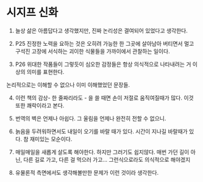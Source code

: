 # 시지프 신화

1. 늘상 삶은 아름답다고 생각했지만, 진짜 논리성은 결여되어 있었다고 생각한다.

2. P25 진정한 노력을 요하는 것은 오히려 가능한 한 그곳에 살아남아 버티면서 멀고 구석진 고장에 서식하는 괴이한 식물들을 가까이에서 관찰하는 일이다.

3. P26 위대한 작품들이 그렇듯이 심오한 감정들은 항상 의식적으로 나타내려는 거 이상의 의미를 표현한다. 

논리적으로는 이해할 수 없으나 이미 이해했었던 문장들.

4. 이런 책의 감상- 한 줄짜리라도 - 을 쓸 때면 손이 저절로 움직여질때가 많다. 이것 또한 쾌락이라고 본다.

5. 번역의 벽은 언제나 아쉽다. 그 울림을 언제나 완전히 전할 수 없으니.

6. 늙음을 두려워하면서도 내일이 오기를 바랄 때가 있다. 시간이 지나길 바랄때가 있다. 참 재미있는 모순이다.

7. 매일매일을 새롭게 살도록 해야한다. 하지만 그러기도 쉽지않다. 매번 가던 길이 아닌, 다른 길로 가고, 다른 걸 먹으러 가고... 그런식으로라도 의식적으로 해야겠지

8. 유물론적 측면에서도 생각해볼만한 문제가 이런 것이라 생각한다.